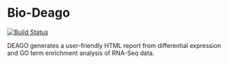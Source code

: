 # Bio-Deago

[![Build Status](https://travis-ci.org/vaofford/Bio-Deago.svg?branch=master)](https://travis-ci.org/vaofford/Bio-Deago)

DEAGO generates a user-friendly HTML report from differential expression and GO term enrichment analysis of RNA-Seq data.
